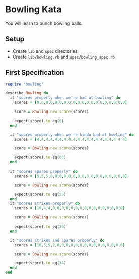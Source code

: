 # Bowling Kata

You will learn to punch bowling balls.

## Setup

* Create `lib` and `spec` directories
* Create `lib/bowling.rb` and `spec/bowling_spec.rb`

## First Specification

```ruby
require 'bowling'

describe Bowling do
  it "scores properly when we're bad at bowling" do
    scores = [0,0,0,0,0,0,0,0,0,0,0,0,0,0,0,0,0,0,0,0]

    score = Bowling.new.score(scores)

    expect(score).to eq(0)
  end

  it "scores properly when we're kinda bad at bowling" do
    scores = [4,4,4,4,4,4,4,4,4,4,4,4,4,4,4,4,4,4 4 4]

    score = Bowling.new.score(scores)

    expect(score).to eq(80)
  end

  it "scores spares properly" do
    scores = [5,5,5,0,0,0,0,0,0,0,0,0,0,0,0,0,0,0,0,0]

    score = Bowling.new.score(scores)

    expect(score).to eq(20)
  end
  it "scores strikes properly" do
    scores = [10,4,4,0,0,0,0,0,0,0,0,0,0,0,0,0,0,0,0]

    score = Bowling.new.score(scores)

    expect(score).to eq(26)
  end

  it "scores strikes and spares properly" do
    scores = [10,5,5,2,0,0,0,0,0,0,0,0,0,0,0,0,0,0,0]

    score = Bowling.new.score(scores)

    expect(score).to eq(34)
  end
end
```
